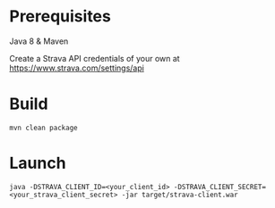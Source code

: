# Prerequisites
Java 8 & Maven

Create a Strava API credentials of your own at https://www.strava.com/settings/api

# Build
```
mvn clean package
```

# Launch
```
java -DSTRAVA_CLIENT_ID=<your_client_id> -DSTRAVA_CLIENT_SECRET=<your_strava_client_secret> -jar target/strava-client.war
```
